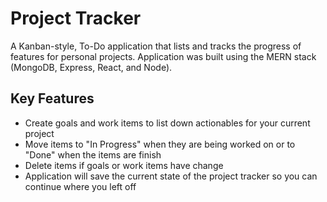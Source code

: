 # Project Tracker
A Kanban-style, To-Do application that lists and tracks the progress of features for personal projects. Application was built using the MERN stack (MongoDB, Express, React, and Node).

## Key Features
* Create goals and work items to list down actionables for your current project
* Move items to "In Progress" when they are being worked on or to "Done" when the items are finish
* Delete items if goals or work items have change
* Application will save the current state of the project tracker so you can continue where you left off
